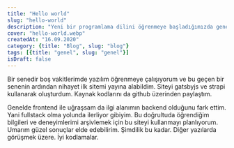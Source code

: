 ```yaml
---
title: "Hello world"
slug: "hello-world"
description: "Yeni bir programlama dilini öğrenmeye başladığımızda genelde ekrana 'Hello world' yazısını basarız. Ben de bu sitedeki ilk içeriğime Hello world ile başlamak istiyorum."
cover: "hello-world.webp"
createdAt: "16.09.2020"
category: {title: "Blog", slug: "blog"}
tags: [{title: "genel", slug: "genel"}]
isDraft: false
---
```

Bir senedir boş vakitlerimde yazılım öğrenmeye çalışıyorum ve bu geçen bir senenin ardından nihayet ilk sitemi yayına alabildim. Siteyi gatsbyjs ve strapi kullanarak oluşturdum. Kaynak kodlarını da github üzerinden paylaştım.

Genelde frontend ile uğraşsam da ilgi alanımın backend olduğunu fark ettim. Yani fullstack olma yolunda ilerliyor gibiyim. Bu doğrultuda öğrendiğim bilgileri ve deneyimlerimi arşivlemek için bu siteyi kullanmayı planlıyorum. Umarım güzel sonuçlar elde edebilirim. Şimdilik bu kadar. Diğer yazılarda görüşmek üzere. İyi kodlamalar.